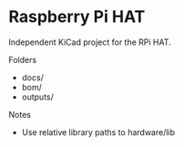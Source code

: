 # Raspberry Pi HAT

Independent KiCad project for the RPi HAT.

Folders
- docs/
- bom/
- outputs/

Notes
- Use relative library paths to hardware/lib
